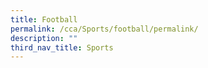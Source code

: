 ```yaml
---
title: Football
permalink: /cca/Sports/football/permalink/
description: ""
third_nav_title: Sports
---
```

